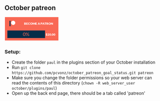 ## October patreon
![Screenshot](screenshot.png)

### Setup:

- Create the folder `paul` in the plugins section of your October installation
- Run `git clone https://github.com/pcvonz/october_patreon_goal_status.git patreon`
- Make sure you change the folder permissions so your web server can read the contents of this directory (`chown -R web_server_user october/plugins/paul`)
- Open up the back end page, there should be a tab called 'patreon'
